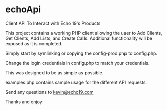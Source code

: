 echoApi
=======

Client API To Interact with Echo 19's Products

This project contains a working PHP client allowing the user to Add Clients, Get Clients, Add Lists, and Create Calls.  Additional functionality will be exposed as it is completed.

Simply start by symlinking or copying the config-prod.php to config.php.

Change the login credentials in config.php to match your credentials.

This was designed to be as simple as possible.

examples.php contains sample usage for the different API requests.

Send any questions to kevin@echo19.com

Thanks and enjoy.
